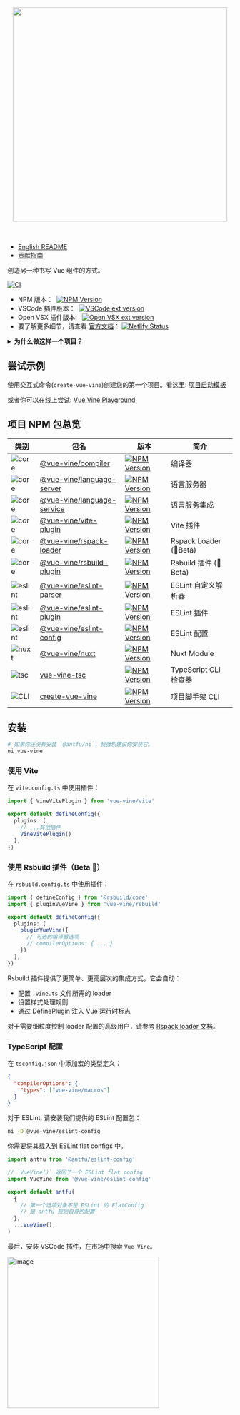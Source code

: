 <div align="center">
  <img src="https://cdn.jsdelivr.net/gh/vue-vine/assets/vue-vine-info-banner-cn.png" width="480">
</div>
<br>
<br>

- [English README](./README.md)
- [贡献指南](./CONTRIBUTING-zhCN.md)

创造另一种书写 Vue 组件的方式。

[![CI](https://github.com/vue-vine/vue-vine/actions/workflows/ci.yml/badge.svg)](https://github.com/vue-vine/vue-vine/actions/workflows/ci.yml)

- NPM 版本：&nbsp; [![NPM Version](https://img.shields.io/npm/v/vue-vine)](https://www.npmjs.com/package/vue-vine)
- VSCode 插件版本：&nbsp; [![VSCode ext version](https://img.shields.io/visual-studio-marketplace/v/shenqingchuan.vue-vine-extension)](https://marketplace.visualstudio.com/items?itemName=shenqingchuan.vue-vine-extension)
- Open VSX 插件版本: &nbsp; [![Open VSX ext version](https://img.shields.io/open-vsx/v/shenqingchuan/vue-vine-extension)](https://open-vsx.org/extension/shenqingchuan/vue-vine-extension)
- 要了解更多细节，请查看 [官方文档](https://vue-vine.dev)：&nbsp;[![Netlify Status](https://api.netlify.com/api/v1/badges/ff99c4c5-2766-4716-81db-599ce4346647/deploy-status)](https://app.netlify.com/sites/vue-vine/deploys)

<details>
  <summary>
    <b>为什么做这样一个项目？</b>
  </summary>
  <br>

  在社区中，有很多帖子讨论过希望有一个支持在单个文件中编写多个 Vue 组件的解决方案。`Vue Vine` 因此而生。

  `Vue Vine` 旨在提供更多管理 Vue 组件的灵活性，它并不是要取代 Vue SFC，而是作为一种并行的解决方案。

  下面是一个简单的示例预览：

  ![示例预览](./packages/docs/src/public/highlight-demo.png)

</details>

## 尝试示例

使用交互式命令(`create-vue-vine`)创建您的第一个项目。看这里: [项目启动模板](https://vue-vine.dev/zh/introduction/quick-start.html#create-project-with-cli)

或者你可以在线上尝试: [Vue Vine Playground](https://stackblitz.com/~/github.com/vue-vine/stackblitz-playground)

## 项目 NPM 包总览

| 类别 | 包名 | 版本 | 简介 |
| --- | --- | --- | --- |
| ![core](https://img.shields.io/badge/vue_vine-core-blue) | [@vue-vine/compiler](./packages/compiler) | [![NPM Version](https://img.shields.io/npm/v/@vue-vine/compiler)](https://www.npmjs.com/package/@vue-vine/compiler) | 编译器 |
| ![core](https://img.shields.io/badge/vue_vine-core-blue) | [@vue-vine/language-server](./packages/language-server) | [![NPM Version](https://img.shields.io/npm/v/@vue-vine/language-server)](https://www.npmjs.com/package/@vue-vine/language-server) | 语言服务器 |
| ![core](https://img.shields.io/badge/vue_vine-core-blue) | [@vue-vine/language-service](./packages/language-service) | [![NPM Version](https://img.shields.io/npm/v/@vue-vine/language-service)](https://www.npmjs.com/package/@vue-vine/language-service) | 语言服务集成 |
| ![core](https://img.shields.io/badge/vue_vine-core-blue) | [@vue-vine/vite-plugin](./packages/vite-plugin) | [![NPM Version](https://img.shields.io/npm/v/@vue-vine/vite-plugin)](https://www.npmjs.com/package/@vue-vine/vite-plugin) | Vite 插件 |
| ![core](https://img.shields.io/badge/vue_vine-core-blue) | [@vue-vine/rspack-loader](./packages/rspack-loader) | [![NPM Version](https://img.shields.io/npm/v/@vue-vine/rspack-loader)](https://www.npmjs.com/package/@vue-vine/rspack-loader) | Rspack Loader (🧪Beta) |
| ![core](https://img.shields.io/badge/vue_vine-core-blue) | [@vue-vine/rsbuild-plugin](./packages/rsbuild-plugin) | [![NPM Version](https://img.shields.io/npm/v/@vue-vine/rsbuild-plugin)](https://www.npmjs.com/package/@vue-vine/rsbuild-plugin) | Rsbuild 插件 (🧪Beta) |
| ![eslint](https://img.shields.io/badge/vue_vine-eslint-gold) | [@vue-vine/eslint-parser](./packages/eslint-parser) | [![NPM Version](https://img.shields.io/npm/v/@vue-vine/eslint-parser)](https://www.npmjs.com/package/@vue-vine/eslint-parser) | ESLint 自定义解析器 |
| ![eslint](https://img.shields.io/badge/vue_vine-eslint-gold) | [@vue-vine/eslint-plugin](./packages/eslint-plugin) | [![NPM Version](https://img.shields.io/npm/v/@vue-vine/eslint-plugin)](https://www.npmjs.com/package/@vue-vine/eslint-plugin) | ESLint 插件 |
| ![eslint](https://img.shields.io/badge/vue_vine-eslint-gold) | [@vue-vine/eslint-config](./packages/eslint-config) | [![NPM Version](https://img.shields.io/npm/v/@vue-vine/eslint-config)](https://www.npmjs.com/package/@vue-vine/eslint-config) | ESLint 配置 |
| ![nuxt](https://img.shields.io/badge/vue_vine-nuxt-green) | [@vue-vine/nuxt](./packages/nuxt-module) | [![NPM Version](https://img.shields.io/npm/v/@vue-vine/nuxt)](https://www.npmjs.com/package/@vue-vine/nuxt) | Nuxt Module |
| ![tsc](https://img.shields.io/badge/vue_vine-tsc-violet) | [vue-vine-tsc](./packages/tsc) | [![NPM Version](https://img.shields.io/npm/v/vue-vine-tsc)](https://www.npmjs.com/package/vue-vine-tsc) | TypeScript CLI 检查器 |
| ![CLI](https://img.shields.io/badge/vue_vine-cli-cyan) | [create-vue-vine](./packages/create-vue-vine) | [![NPM Version](https://img.shields.io/npm/v/create-vue-vine)](https://www.npmjs.com/package/create-vue-vine) | 项目脚手架 CLI |

## 安装

```bash
# 如果你还没有安装 `@antfu/ni`，我强烈建议你安装它。
ni vue-vine
```

### 使用 Vite

在 `vite.config.ts` 中使用插件：

```ts
import { VineVitePlugin } from 'vue-vine/vite'

export default defineConfig({
  plugins: [
    // ...其他插件
    VineVitePlugin()
  ],
})
```

### 使用 Rsbuild 插件（Beta 🧪）

在 `rsbuild.config.ts` 中使用插件：

```ts
import { defineConfig } from '@rsbuild/core'
import { pluginVueVine } from 'vue-vine/rsbuild'

export default defineConfig({
  plugins: [
    pluginVueVine({
      // 可选的编译器选项
      // compilerOptions: { ... }
    })
  ],
})
```

Rsbuild 插件提供了更简单、更高层次的集成方式。它会自动：
- 配置 `.vine.ts` 文件所需的 loader
- 设置样式处理规则
- 通过 DefinePlugin 注入 Vue 运行时标志

对于需要细粒度控制 loader 配置的高级用户，请参考 [Rspack loader 文档](https://vue-vine.dev/zh/introduction/quick-start.html#install-rspack-loader)。

### TypeScript 配置

在 `tsconfig.json` 中添加宏的类型定义：

```json
{
  "compilerOptions": {
    "types": ["vue-vine/macros"]
  }
}
```

对于 ESLint, 请安装我们提供的 ESLint 配置包：

```bash
ni -D @vue-vine/eslint-config
```

你需要将其载入到 ESLint flat configs 中。

```js
import antfu from '@antfu/eslint-config'

// `VueVine()` 返回了一个 ESLint flat config
import VueVine from '@vue-vine/eslint-config'

export default antfu(
  {
    // 第一个选项对象不是 ESLint 的 FlatConfig
    // 是 antfu 规则自身的配置
  },
  ...VueVine(),
)
```

最后，安装 VSCode 插件，在市场中搜索 `Vue Vine`。

<img width="339" alt="image" src="https://github.com/vue-vine/vue-vine/assets/46062972/d86867d3-5a63-4541-b318-f5543f90cf0e">
